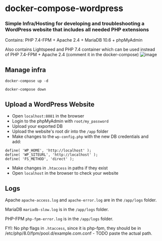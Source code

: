 # docker-compose-wordpress

### Simple Infra/Hosting for developing and troubleshooting a WordPress website that includes all needed PHP extensions 
Contains: PHP 7.4-FPM + Apache 2.4 + MariaDB 10.6 + phpMyAdmin

Also contains Lightspeed and PHP 7.4 container which can be used instead of PHP 7.4-FPM + Apache 2.4 (comment it in the docker-compose)
![image](https://github.com/lepkov/docker-compose-wordpress/assets/23506790/985566ca-a193-4d48-9c8c-5d70cbf022fa)


## Manage infra
`docker-compose up -d`

`docker-compose down`

## Upload a WordPress Website
* Open `localhost:8081` in the browser
* Login to the phpMyAdmin with `root/my_password`
* Upload your exported DB
* Upload the website's root dir into the `/app` folder
* Make changes to the `wp-config.php` with the new DB credentials and add:
```
define( 'WP_HOME', 'http://localhost' ); 
define( 'WP_SITEURL', 'http://localhost' );
define( 'FS_METHOD', 'direct' );
```
* Make changes in `.htaccess` in paths if they exist
* Open `localhost` in the browser to check your website
## Logs
Apache `apache-access.log` and `apache-error.log` are in the `/app/logs` folder.

MariaDB `mariadb-slow.log` is in the `/app/logs` folder.

PHP-FPM `php-fpm-error.log` is in the `/app/logs` folder.

FYI: No php flags in `.htaccess`, since it is php-fpm, they should be in /etc/php/8.0/fpm/pool.d/example.com.conf - TODO paste the actual path.
